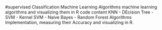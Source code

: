 #supervised  Classification Machine Learning Algorithms 
machine learning algorithms and visualizing them in R
code content KNN - DEcision Tree - SVM - Kernel SVM - Naive Bayes - Random Forest Algorithms Implementation, measuring their Accuracy and visualizing in R.
